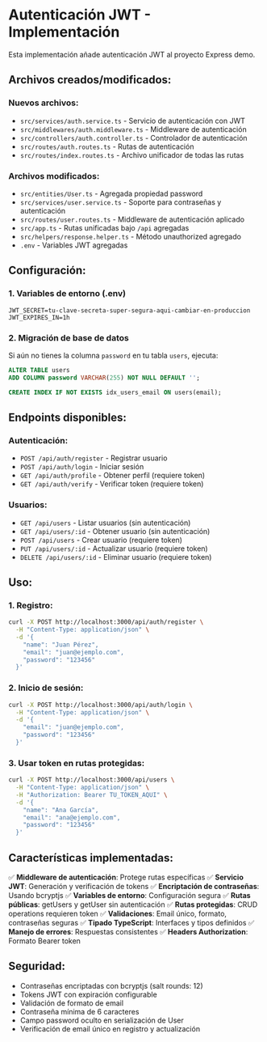 # Autenticación JWT - Implementación

Esta implementación añade autenticación JWT al proyecto Express demo.

## Archivos creados/modificados:

### Nuevos archivos:
- `src/services/auth.service.ts` - Servicio de autenticación con JWT
- `src/middlewares/auth.middleware.ts` - Middleware de autenticación
- `src/controllers/auth.controller.ts` - Controlador de autenticación
- `src/routes/auth.routes.ts` - Rutas de autenticación
- `src/routes/index.routes.ts` - Archivo unificador de todas las rutas

### Archivos modificados:
- `src/entities/User.ts` - Agregada propiedad password
- `src/services/user.service.ts` - Soporte para contraseñas y autenticación
- `src/routes/user.routes.ts` - Middleware de autenticación aplicado
- `src/app.ts` - Rutas unificadas bajo `/api` agregadas
- `src/helpers/response.helper.ts` - Método unauthorized agregado
- `.env` - Variables JWT agregadas

## Configuración:

### 1. Variables de entorno (.env)
```env
JWT_SECRET=tu-clave-secreta-super-segura-aqui-cambiar-en-produccion
JWT_EXPIRES_IN=1h
```

### 2. Migración de base de datos
Si aún no tienes la columna `password` en tu tabla `users`, ejecuta:
```sql
ALTER TABLE users 
ADD COLUMN password VARCHAR(255) NOT NULL DEFAULT '';

CREATE INDEX IF NOT EXISTS idx_users_email ON users(email);
```

## Endpoints disponibles:

### Autenticación:
- `POST /api/auth/register` - Registrar usuario
- `POST /api/auth/login` - Iniciar sesión
- `GET /api/auth/profile` - Obtener perfil (requiere token)
- `GET /api/auth/verify` - Verificar token (requiere token)

### Usuarios:
- `GET /api/users` - Listar usuarios (sin autenticación)
- `GET /api/users/:id` - Obtener usuario (sin autenticación)
- `POST /api/users` - Crear usuario (requiere token)
- `PUT /api/users/:id` - Actualizar usuario (requiere token)
- `DELETE /api/users/:id` - Eliminar usuario (requiere token)

## Uso:

### 1. Registro:
```bash
curl -X POST http://localhost:3000/api/auth/register \
  -H "Content-Type: application/json" \
  -d '{
    "name": "Juan Pérez",
    "email": "juan@ejemplo.com",
    "password": "123456"
  }'
```

### 2. Inicio de sesión:
```bash
curl -X POST http://localhost:3000/api/auth/login \
  -H "Content-Type: application/json" \
  -d '{
    "email": "juan@ejemplo.com",
    "password": "123456"
  }'
```

### 3. Usar token en rutas protegidas:
```bash
curl -X POST http://localhost:3000/api/users \
  -H "Content-Type: application/json" \
  -H "Authorization: Bearer TU_TOKEN_AQUI" \
  -d '{
    "name": "Ana García",
    "email": "ana@ejemplo.com",
    "password": "123456"
  }'
```

## Características implementadas:

✅ **Middleware de autenticación**: Protege rutas específicas
✅ **Servicio JWT**: Generación y verificación de tokens
✅ **Encriptación de contraseñas**: Usando bcryptjs
✅ **Variables de entorno**: Configuración segura
✅ **Rutas públicas**: getUsers y getUser sin autenticación
✅ **Rutas protegidas**: CRUD operations requieren token
✅ **Validaciones**: Email único, formato, contraseñas seguras
✅ **Tipado TypeScript**: Interfaces y tipos definidos
✅ **Manejo de errores**: Respuestas consistentes
✅ **Headers Authorization**: Formato Bearer token

## Seguridad:

- Contraseñas encriptadas con bcryptjs (salt rounds: 12)
- Tokens JWT con expiración configurable
- Validación de formato de email
- Contraseña mínima de 6 caracteres
- Campo password oculto en serialización de User
- Verificación de email único en registro y actualización
